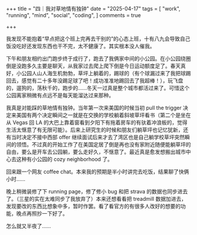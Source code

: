 +++
title = "四｜我对草地情有独钟"
date = "2025-04-17"
tags = [
    "work",
    "running",
    "mind",
    "social",
    "coding",
]
comments = true

+++

我发现不能抱着“早点把这个班上完再去干别的”的心态上班，十有八九会导致自己饭没吃好还发现东西也干不完，太不健康了。其实根本没人催我。

下午和朋友相约出门跑步终于成行了，跑去了我俩家中间的小公园。在小公园绕圈倒是没跑多久主要是聊天，从我家过去爬上爬下倒是今日运动额度足了。春天真好，小公园人山人海生机勃勃，草坪上躺着的，踢球的（有个球漏过来了我把球踢回去，感觉有二十多年没踢足球了吧！成功准准地踢回去了我超棒！），玩飞盘的，遛狗的，荡秋千的，跑步的……冬天一过真是整个城市都活过来了。可惜这个公园离家稍微有点远不是每天能溜达过来那种。

我真是对能踩的草地情有独钟。当年第一次来美国的时候当初 pull the trigger 决定来美国有两个决定瞬间之一就是在交换的学校躺着斜坡草坪看书（第二个是坐在从 Vegas 回 LA 的大巴上靠着窗看到夕阳下有拖着房车的有驮着冲浪板的，觉得生活太惬意了有无限可能）。后来上研究生的时候和朋友们躺草坪也记忆犹新，还有当时决定不接中西部 offer 继续面试后来才去了湾区也是自己躺学校草坪突然瞬间的领悟。不过真的开始工作了在美国定居了倒是再也没有家附近随便能躺草坪的自由，要么是开车去公园躺，要么走好久，不惬意了。最近真是愈发想搬出城市中心去这种有小公园的 cozy neighborhood 了。

回来跟一个网友 coffee chat。本来我的预期是半小时讲完去吃饭，结果聊了快俩小时…… 

晚上稍微装修了下 running page，修了修小 bug 和把 strava 的数据也同步进去了。（三星的实在太难同步了我放弃了）本来还想看看把 treadmill 数据加进去，发现要改的东西比想象中多，暂时作罢。看了看官方的有很多人改好的想要的功能，晚点再照抄一下好了。

怎么就又半夜了…… 